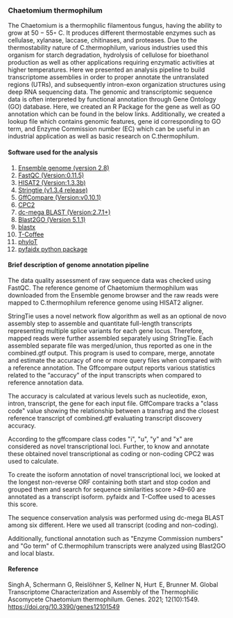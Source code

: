 ### Chaetomium thermophilum 
The Chaetomium is a thermophilic filamentous fungus, having the ability to grow at 50 − 55◦ C. It produces different thermostable enzymes such as cellulase, xylanase, laccase, chitinases, and proteases. Due to the thermostability nature of C.thermophilum, various industries used this organism for starch degradation, hydrolysis of cellulose for bioethanol production as well as other applications requiring enzymatic activities at higher temperatures. Here we presented an analysis pipeline to build transcriptome assemblies in order to proper annotate the untranslated regions (UTRs), and subsequently intron-exon organization structures using deep RNA sequencing data. The genomic and transcriptomic sequence data is often interpreted by functional annotation through Gene Ontology (GO) database. Here, we created an R Package for the gene as well as GO annotation which can be found in the below links. Additionally, we created a lookup file which contains genomic features, gene id corresponding to GO term, and Enzyme Commission number (EC) which can be useful in an industrial application as well as basic research on C.thermophilum.
#### Software used for the analysis

1. [Ensemble genome (version 2.8)](https://fungi.ensembl.org) 
2. [FastQC (Version:0.11.5)](https://www.bioinformatics.babraham.ac.uk/projects/fastqc/)
3. [HISAT2 (Version:1.3.3b)](http://daehwankimlab.github.io/hisat2/)
4. [Stringtie (v1.3.4 release)](https://ccb.jhu.edu/software/stringtie/)
5. [GffCompare (Version:v0.10.1)](https://ccb.jhu.edu/software/stringtie/gffcompare.shtml)
6. [CPC2](http://cpc2.gao-lab.org/)
7. [dc-mega BLAST (Version:2.7.1+)](https://blast.ncbi.nlm.nih.gov/)
8. [Blast2GO (Version 5.1.1)](http://docs.blast2go.com/)
9. [blastx](https://blast.ncbi.nlm.nih.gov/)
10. [T-Coffee](http://tcoffee.crg.cat/)
11. [phyloT](https://phylot.biobyte.de/)
12. [pyfaidx python package](https://pypi.org/project/pyfaidx/)

#### Brief description of genome annotation pipeline 

The data quality assessment of raw sequence data was checked using FastQC. 
The reference genome of Chaetomium thermophilum was downloaded from the Ensemble genome browser and the raw reads were mapped to C.thermophilum reference genome using HISAT2 aligner.

StringTie uses a novel network flow algorithm as well as an optional de novo assembly step to assemble and quantitate full-length transcripts representing multiple splice variants for each gene locus. Therefore, mapped reads were further assembled separately using StringTie. Each assembled separate file was merged/union, thus reported as one in the combined.gtf output. This program is used to compare, merge, annotate and estimate the accuracy of one or more query files when compared with a reference annotation. The Gffcompare output reports various statistics related to the “accuracy” of the input transcripts when compared to reference annotation data. 

The accuracy is calculated at various levels such as nucleotide, exon, intron, transcript, the gene for each input file. GffCompare tracks a "class code" value showing the relationship between a transfrag and the closest reference transcript of combined.gtf evaluating transcript discovery accuracy.

According to the gffcompare class codes "i", "u", "y" and "x" are considered as novel transcriptional loci. Further, to know and annotate these obtained novel transcriptional as coding or non-coding CPC2 was used to calculate.

To create the isoform annotation of novel transcriptional loci, we looked at the longest non-reverse ORF containing both start and stop codon and grouped them and search for sequence similarities score >49-60 are annotated as a transcript isoform. pyfaidx and T-Coffee used to acesses this score. 

The sequence conservation analysis was performed using dc-mega BLAST among six different. Here we used all transcript (coding and non-coding).

Additionally, functional annotation such as "Enzyme Commission numbers" and "Go term" of C.thermophilum transcripts were analyzed using Blast2GO and local blastx. 

#### Reference 
Singh A, Schermann G, Reislöhner S, Kellner N, Hurt  E, Brunner M. Global Transcriptome Characterization and Assembly of the Thermophilic Ascomycete Chaetomium thermophilum. Genes. 2021; 12(10):1549. https://doi.org/10.3390/genes12101549 
